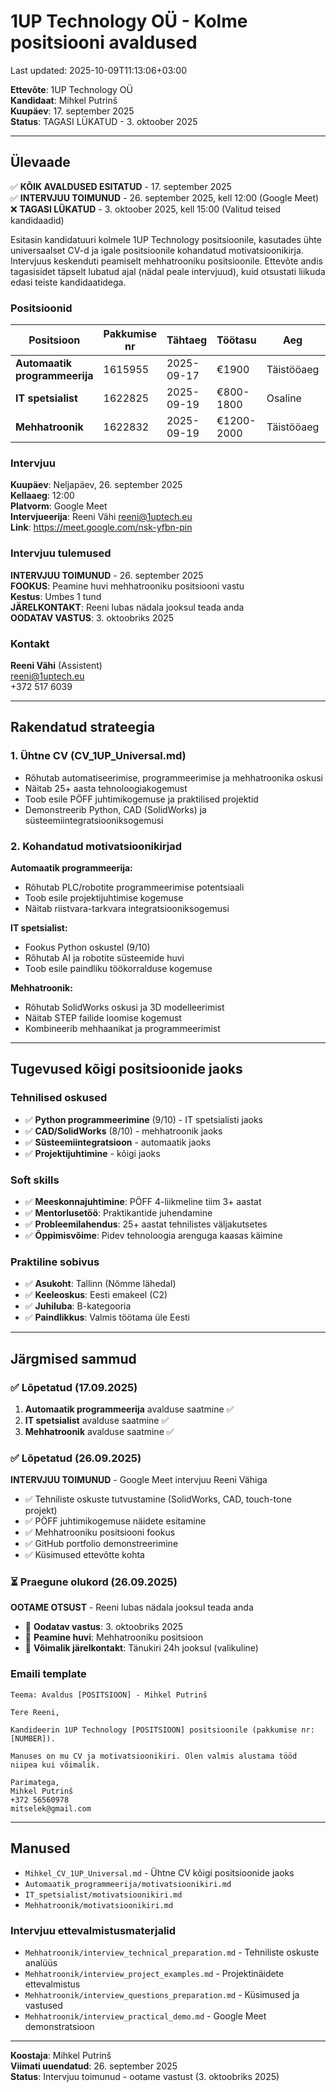 # 1UP Technology OÜ - Kolme positsiooni avaldused

Last updated: 2025-10-09T11:13:06+03:00

**Ettevõte**: 1UP Technology OÜ  
**Kandidaat**: Mihkel Putrinš  
**Kuupäev**: 17. september 2025  
**Status**: TAGASI LÜKATUD - 3. oktoober 2025

---

## Ülevaade

✅ **KÕIK AVALDUSED ESITATUD** - 17. september 2025  
✅ **INTERVJUU TOIMUNUD** - 26. september 2025, kell 12:00 (Google Meet)  
❌ **TAGASI LÜKATUD** - 3. oktoober 2025, kell 15:00 (Valitud teised kandidaadid)

Esitasin kandidatuuri kolmele 1UP Technology positsioonile, kasutades ühte universaalset CV-d ja igale positsioonile kohandatud motivatsioonikirja. Intervjuus keskenduti peamiselt mehhatrooniku positsioonile. Ettevõte andis tagasisidet täpselt lubatud ajal (nädal peale intervjuud), kuid otsustati liikuda edasi teiste kandidaatidega.

### Positsioonid

| Positsioon                    | Pakkumise nr | Tähtaeg                | Töötasu    | Aeg        | Asukoht           | Status          |
| ----------------------------- | ------------ | ---------------------- | ---------- | ---------- | ----------------- | --------------- |
| **Automaatik programmeerija** | 1615955      | 2025-09-17             | €1900      | Täistööaeg | Üle Eesti         | ❌ TAGASI LÜKATUD |
| **IT spetsialist**            | 1622825      | 2025-09-19             | €800-1800  | Osaline    | Tallinn + kaugtöö | ❌ TAGASI LÜKATUD |
| **Mehhatroonik**              | 1622832      | 2025-09-19             | €1200-2000 | Täistööaeg | Tallinn + kaugtöö | ❌ TAGASI LÜKATUD |

### Intervjuu

**Kuupäev**: Neljapäev, 26. september 2025  
**Kellaaeg**: 12:00  
**Platvorm**: Google Meet  
**Intervjueerija**: Reeni Vähi <reeni@1uptech.eu>  
**Link**: <https://meet.google.com/nsk-yfbn-pin>

### Intervjuu tulemused

**INTERVJUU TOIMUNUD** - 26. september 2025  
**FOOKUS**: Peamine huvi mehhatrooniku positsiooni vastu  
**Kestus**: Umbes 1 tund  
**JÄRELKONTAKT**: Reeni lubas nädala jooksul teada anda  
**OODATAV VASTUS**: 3. oktoobriks 2025

### Kontakt

**Reeni Vähi** (Assistent)  
<reeni@1uptech.eu>  
+372 517 6039

---

## Rakendatud strateegia

### 1. Ühtne CV (CV_1UP_Universal.md)

- Rõhutab automatiseerimise, programmeerimise ja mehhatroonika oskusi
- Näitab 25+ aasta tehnoloogiakogemust
- Toob esile PÖFF juhtimikogemuse ja praktilised projektid
- Demonstreerib Python, CAD (SolidWorks) ja süsteemiintegratsiooniksogemusi

### 2. Kohandatud motivatsioonikirjad

**Automaatik programmeerija:**

- Rõhutab PLC/robotite programmeerimise potentsiaali
- Toob esile projektijuhtimise kogemuse
- Näitab riistvara-tarkvara integratsiooniksogemusi

**IT spetsialist:**

- Fookus Python oskustel (9/10)
- Rõhutab AI ja robotite süsteemide huvi
- Toob esile paindliku töökorralduse kogemuse

**Mehhatroonik:**

- Rõhutab SolidWorks oskusi ja 3D modelleerimist
- Näitab STEP failide loomise kogemust
- Kombineerib mehhaanikat ja programmeerimist

---

## Tugevused kõigi positsioonide jaoks

### Tehnilised oskused

- ✅ **Python programmeerimine** (9/10) - IT spetsialisti jaoks
- ✅ **CAD/SolidWorks** (8/10) - mehhatroonik jaoks
- ✅ **Süsteemiintegratsioon** - automaatik jaoks
- ✅ **Projektijuhtimine** - kõigi jaoks

### Soft skills

- ✅ **Meeskonnajuhtimine**: PÖFF 4-liikmeline tiim 3+ aastat
- ✅ **Mentorlusetöö**: Praktikantide juhendamine
- ✅ **Probleemilahendus**: 25+ aastat tehnilistes väljakutsetes
- ✅ **Õppimisvõime**: Pidev tehnoloogia arenguga kaasas käimine

### Praktiline sobivus

- ✅ **Asukoht**: Tallinn (Nõmme lähedal)
- ✅ **Keeleoskus**: Eesti emakeel (C2)
- ✅ **Juhiluba**: B-kategooria
- ✅ **Paindlikkus**: Valmis töötama üle Eesti

---

## Järgmised sammud

### ✅ Lõpetatud (17.09.2025)

1. **Automaatik programmeerija** avalduse saatmine ✅
1. **IT spetsialist** avalduse saatmine ✅  
1. **Mehhatroonik** avalduse saatmine ✅

### ✅ Lõpetatud (26.09.2025)

**INTERVJUU TOIMUNUD** - Google Meet intervjuu Reeni Vähiga

- ✅ Tehniliste oskuste tutvustamine (SolidWorks, CAD, touch-tone projekt)
- ✅ PÖFF juhtimikogemuse näidete esitamine
- ✅ Mehhatrooniku positsiooni fookus
- ✅ GitHub portfolio demonstreerimine
- ✅ Küsimused ettevõtte kohta

### ⏳ Praegune olukord (26.09.2025)

**OOTAME OTSUST** - Reeni lubas nädala jooksul teada anda

- 📅 **Oodatav vastus**: 3. oktoobriks 2025
- 🎯 **Peamine huvi**: Mehhatrooniku positsioon
- 📧 **Võimalik järelkontakt**: Tänukiri 24h jooksul (valikuline)

### Emaili template

```text
Teema: Avaldus [POSITSIOON] - Mihkel Putrinš

Tere Reeni,

Kandideerin 1UP Technology [POSITSIOON] positsioonile (pakkumise nr: [NUMBER]).

Manuses on mu CV ja motivatsioonikiri. Olen valmis alustama tööd niipea kui võimalik.

Parimatega,
Mihkel Putrinš
+372 56560978
mitselek@gmail.com
```

---

## Manused

- `Mihkel_CV_1UP_Universal.md` - Ühtne CV kõigi positsioonide jaoks
- `Automaatik_programmeerija/motivatsioonikiri.md`
- `IT_spetsialist/motivatsioonikiri.md`
- `Mehhatroonik/motivatsioonikiri.md`

### Intervjuu ettevalmistusmaterjalid

- `Mehhatroonik/interview_technical_preparation.md` - Tehniliste oskuste analüüs
- `Mehhatroonik/interview_project_examples.md` - Projektinäidete ettevalmistus  
- `Mehhatroonik/interview_questions_preparation.md` - Küsimused ja vastused
- `Mehhatroonik/interview_practical_demo.md` - Google Meet demonstratsioon

---

**Koostaja**: Mihkel Putrinš  
**Viimati uuendatud**: 26. september 2025  
**Status**: Intervjuu toimunud - ootame vastust (3. oktoobriks 2025)
